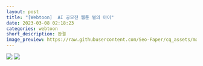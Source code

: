 ```yaml
---
layout: post
title: "[Webtoon]  AI 공모전 웹툰 별의 아이"
date: 2023-03-08 02:18:23
categories: webtoon
short_description: 완결
image_preview: https://raw.githubusercontent.com/Seo-Faper/cq_assets/master/heroes/cos_pr_17_17.png
---
```


![](https://raw.githubusercontent.com/Seo-Faper/seo-faper.github.io/main/img/webtoon/ai_1.png)
![](https://raw.githubusercontent.com/Seo-Faper/seo-faper.github.io/main/img/webtoon/ai_2.png)
